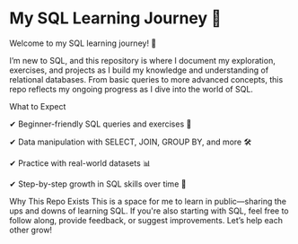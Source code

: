 # My SQL Learning Journey 🚀
Welcome to my SQL learning journey! 👋

I’m new to SQL, and this repository is where I document my exploration, exercises, and projects as I build my knowledge and understanding of relational databases. From basic queries to more advanced concepts, this repo reflects my ongoing progress as I dive into the world of SQL.

What to Expect


✔ Beginner-friendly SQL queries and exercises 📂


✔ Data manipulation with SELECT, JOIN, GROUP BY, and more 🛠️


✔ Practice with real-world datasets 📊


✔ Step-by-step growth in SQL skills over time 🔄

Why This Repo Exists
This is a space for me to learn in public—sharing the ups and downs of learning SQL. If you're also starting with SQL, feel free to follow along, provide feedback, or suggest improvements. Let’s help each other grow!
